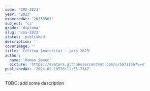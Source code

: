 ```yaml
---
code: 'CMA-2023'
year: '2023'
expectedAt: '20230501'
subject: 'cz'
grade: 'diploma'
slug: 'cma-2023'
status: 'published'
description: ''
coverImage: ''
title: 'Čeština (maturita) - jaro 2023'
author:
  name: 'Roman Samec'
  picture: 'https://avatars.githubusercontent.com/u/5671166?v=4'
publishedAt: '2024-02-19T20:11:55.734Z'
---
```


TODO: add some description